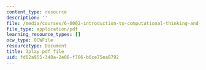 ```yaml
---
content_type: resource
description: ''
file: /media/courses/6-0002-introduction-to-computational-thinking-and-data-science-fall-2016/fd02a955348a2e08f706b6ce75ea8792_vIFKGFl1Cn8.pdf
file_type: application/pdf
learning_resource_types: []
ocw_type: OCWFile
resourcetype: Document
title: 3play pdf file
uid: fd02a955-348a-2e08-f706-b6ce75ea8792
---
```

